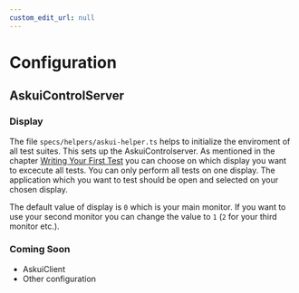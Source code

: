 ```yaml
---
custom_edit_url: null
---
```

# Configuration

## AskuiControlServer

### Display

The file `specs/helpers/askui-helper.ts` helps to initialize the enviroment of all test suites.
This sets up the AskuiControlserver.
As mentioned in the chapter [Writing Your First Test](../general/02-Getting%20Started/writing-your-first-test.md) you can choose on which display you want to excecute all
tests. You can only perform all tests on one display.
The application which you want to test should be open and selected on your chosen display.

The default value of display is `0` which is your main monitor. If you want to use your
second monitor you can change the value to `1` (`2` for your third monitor etc.).

### Coming Soon

- AskuiClient
- Other configuration

